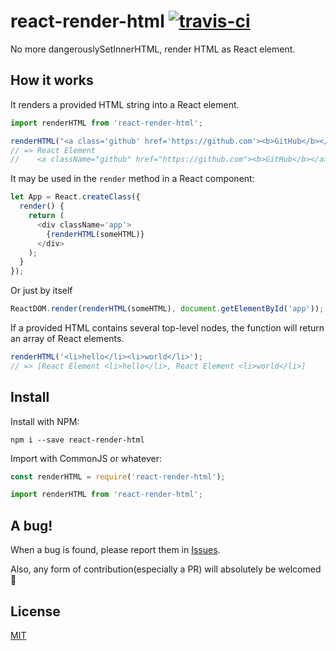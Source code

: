 # react-render-html [![travis-ci](https://travis-ci.org/noraesae/react-render-html.svg)](https://travis-ci.org/noraesae/react-render-html)

No more dangerouslySetInnerHTML, render HTML as React element.

## How it works

It renders a provided HTML string into a React element.

```js
import renderHTML from 'react-render-html';

renderHTML("<a class='github' href='https://github.com'><b>GitHub</b></a>")
// => React Element
//    <a className="github" href="https://github.com"><b>GitHub</b></a>
```

It may be used in the `render` method in a React component:

```js
let App = React.createClass({
  render() {
    return (
      <div className='app'>
        {renderHTML(someHTML)}
      </div>
    );
  }
});
```

Or just by itself
```js
ReactDOM.render(renderHTML(someHTML), document.getElementById('app'));
```

If a provided HTML contains several top-level nodes, the function will return
an array of React elements.

```js
renderHTML('<li>hello</li><li>world</li>');
// => [React Element <li>hello</li>, React Element <li>world</li>]
```

## Install

Install with NPM:

```
npm i --save react-render-html
```

Import with CommonJS or whatever:

```js
const renderHTML = require('react-render-html');

import renderHTML from 'react-render-html';
```

## A bug!

When a bug is found, please report them in [Issues](https://github.com/noraesae/react-render-html/issues).

Also, any form of contribution(especially a PR) will absolutely be welcomed :beers:

## License

[MIT](LICENSE)
